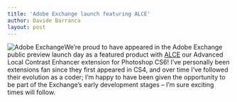 ```yaml
---
title: 'Adobe Exchange launch featuring ALCE'
author: Davide Barranca
layout: post
---
```


![Adobe Exchange][a]We’re proud to have appeared in the Adobe Exchange public preview launch day as a featured product with [ALCE][1] our Advanced Local Contrast Enhancer extension for Photoshop CS6! I’ve personally been extensions fan since they first appeared in CS4, and over time I’ve followed their evolution as a coder; I’m happy to have been given the opportunity to be part of the Exchange’s early development stages – I’m sure exciting times will follow.

[1]: {{site.baseurl}}/products/alce/ "ALCE - Advanced Local Contrast Enhancer"
[a]: {{site.baseurl}}/news/images/AdobeExchange.png "Adobe Exchange"